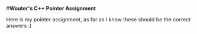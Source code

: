 #**Wouter's C++ Pointer Assignment**

Here is my pointer assignment, as far as I know these should be the correct answers :)
